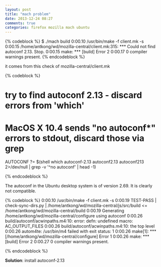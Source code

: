 ```yaml
---
layout: post
title: "mach problem"
date: 2013-12-24 08:27
comments: true
categories: firefox mozilla mach ubuntu 
---
```


{% codeblock %}
$ ./mach  build
 0:00.10 /usr/bin/make -f client.mk -s
 0:00.15 /home/antkong/wd/mozilla-central/client.mk:315: *** Could not find autoconf 2.13.  Stop.
 0:00.15 make: *** [build] Error 2
 0:00.17 0 compiler warnings present.
{% endcodeblock %}

it comes from this check of  mozilla-central/client.mk

{% codeblock %}
# try to find autoconf 2.13 - discard errors from 'which'
# MacOS X 10.4 sends "no autoconf*" errors to stdout, discard those via grep
AUTOCONF ?= $(shell which autoconf-2.13 autoconf2.13 autoconf213 2>/dev/null | grep -v '^no autoconf' | head -1)


{% endcodeblock %}


The autoconf in the Ubuntu desktop system is of version 2.69. It is clearly not compatible.


{% codeblock %}
 0:00.10 /usr/bin/make -f client.mk -s
 0:00.19 TEST-PASS | check-sync-dirs.py | /home/antkong/wd/mozilla-central/js/src/build <= /home/antkong/wd/mozilla-central/build
 0:00.19 Generating /home/antkong/wd/mozilla-central/configure using autoconf
 0:00.26 build/autoconf/acwinpaths.m4:10: error: defn: undefined macro: AC_OUTPUT_FILES
 0:00.26 build/autoconf/acwinpaths.m4:10: the top level
 0:00.26 autom4te: /usr/bin/m4 failed with exit status: 1
 0:00.26 make[1]: *** [/home/antkong/wd/mozilla-central/configure] Error 1
 0:00.26 make: *** [build] Error 2
 0:00.27 0 compiler warnings present.

{% endcodeblock %}

**Solution**: install autoconf-2.13


